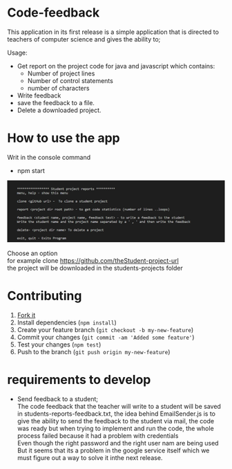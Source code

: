 # Code-feedback
This application in its first release is a simple application that is directed to teachers of computer science and gives the ability to;  

Usage:  
+ Get report on the project code for java and javascript which contains:  
  + Number of project lines
  + Number of control statements
  + number of characters
+ Write feedback
+ save the feedback to a file.
+ Delete a downloaded project.

# How to use the app 
Writ in the console command  
  + npm start  

![Menu](img/menu.png "Project output")  

Choose an option  
 for example 
 clone https://github.com/theStudent-project-url  
 the project will be downloaded in the students-projects folder  

 # Contributing

1. [Fork it](https://github.com/Shirin20/code-feedback)
2. Install dependencies (`npm install`)
3. Create your feature branch (`git checkout -b my-new-feature`)
4. Commit your changes (`git commit -am 'Added some feature'`)
5. Test your changes (`npm test`)
6. Push to the branch (`git push origin my-new-feature`)


# requirements to develop
 + Send feedback to a student;   
The code feedback that the teacher will write to a student will be saved in students-reports-feedback.txt, the idea behind EmailSender.js is to give the ability to send the feedback to the student via mail, the code was ready but when trying to implement and run the code, the whole process failed because it had a problem with credentials   
Even though the right password and the right user nam are being used 
But it seems that its a problem in the google service itself which we must figure out a way to solve it inthe next release.  